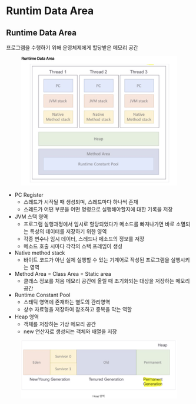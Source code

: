 # Runtim Data Area

## Runtime Data Area

프로그램을 수행하기 위해 운영체제에게 할당받은 메모리 공간

<figure><img src="../.gitbook/assets/image (19).png" alt=""><figcaption></figcaption></figure>

* PC Register
  * 스레드가 시작될 때 생성되며,  스레드마다 하나씩 존재
  * 스레드가 어떤 부분을 어떤 명령으로 실행해야할지에 대한 기록을 저장
* JVM 스택 영역
  * 프로그램 실행과정에서 임시로 할당되었다가 메소드를 빠져나가면 바로 소멸되는 특성의 데이터를 저장하기 위한 영역
  * 각종 변수나 임시 데이터, 스레드나 메소드의 정보를 저장
  * 메소드 호출 시마다 각각의 스택 프레임이 생성
* Native method stack
  * 바이트 코드가 아닌 실제 실행할 수 있는 기계어로 작성된 프로그램을 실행시키는 영역
* Method Area = Class Area = Static area
  * 클래스 정보를 처음 메모리 공간에 올릴 때 초기화되는 대상을 저장하는 메모리 공간
* Runtime Constant Pool
  * 스태틱 영역에 존재하는 별도의 관리영역
  * 상수 자료형을 저장하여 참조하고 중복을 막는 역할
* Heap 영역
  * 객체를 저장하는 가상 메모리 공간
  * new 연산자로 생성되는 객체와 배열을 저장

<figure><img src="../.gitbook/assets/image (20).png" alt=""><figcaption></figcaption></figure>

